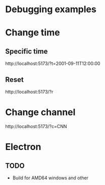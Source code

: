 Debugging examples
==================

# Change time

## Specific time

http://localhost:5173/?t=2001-09-11T12:00:00

## Reset

http://localhost:5173/?r

# Change channel

http://localhost:5173/?c=CNN

# Electron

## TODO

* Build for AMD64 windows and other
